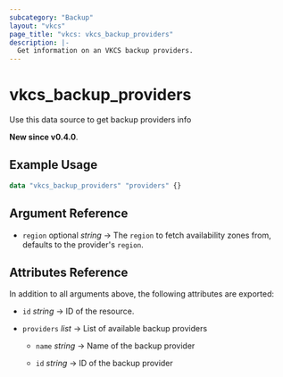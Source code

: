 ```yaml
---
subcategory: "Backup"
layout: "vkcs"
page_title: "vkcs: vkcs_backup_providers"
description: |-
  Get information on an VKCS backup providers.
---
```


# vkcs_backup_providers

Use this data source to get backup providers info

**New since v0.4.0**.

## Example Usage

```terraform
data "vkcs_backup_providers" "providers" {}
```

## Argument Reference
- `region` optional *string* &rarr;  The `region` to fetch availability zones from, defaults to the provider's `region`.


## Attributes Reference
In addition to all arguments above, the following attributes are exported:
- `id` *string* &rarr;  ID of the resource.

- `providers`  *list* &rarr;  List of available backup providers
  - `name` *string* &rarr;  Name of the backup provider

  - `id` *string* &rarr;  ID of the backup provider



